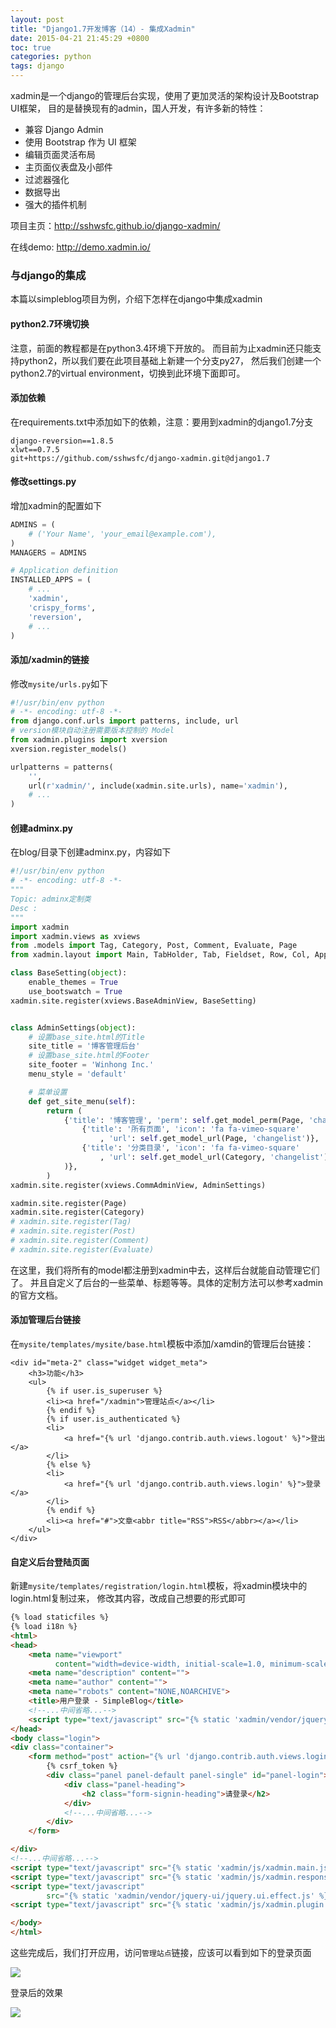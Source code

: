 ```yaml
---
layout: post
title: "Django1.7开发博客（14）- 集成Xadmin"
date: 2015-04-21 21:45:29 +0800
toc: true
categories: python
tags: django
---
```


xadmin是一个django的管理后台实现，使用了更加灵活的架构设计及Bootstrap UI框架，
目的是替换现有的admin，国人开发，有许多新的特性：

* 兼容 Django Admin
* 使用 Bootstrap 作为 UI 框架
* 编辑页面灵活布局
* 主页面仪表盘及小部件
* 过滤器强化
* 数据导出
* 强大的插件机制

项目主页：<http://sshwsfc.github.io/django-xadmin/>

在线demo: <http://demo.xadmin.io/><!--more-->

### 与django的集成

本篇以simpleblog项目为例，介绍下怎样在django中集成xadmin

#### python2.7环境切换

注意，前面的教程都是在python3.4环境下开放的。
而目前为止xadmin还只能支持python2，所以我们要在此项目基础上新建一个分支py27，
然后我们创建一个python2.7的virtual environment，切换到此环境下面即可。

#### 添加依赖

在requirements.txt中添加如下的依赖，注意：要用到xadmin的django1.7分支
```
django-reversion==1.8.5
xlwt==0.7.5
git+https://github.com/sshwsfc/django-xadmin.git@django1.7
```

#### 修改settings.py

增加xadmin的配置如下
``` python
ADMINS = (
    # ('Your Name', 'your_email@example.com'),
)
MANAGERS = ADMINS

# Application definition
INSTALLED_APPS = (
    # ...
    'xadmin',
    'crispy_forms',
    'reversion',
    # ...
)
```

#### 添加/xadmin的链接

修改`mysite/urls.py`如下

``` python
#!/usr/bin/env python
# -*- encoding: utf-8 -*-
from django.conf.urls import patterns, include, url
# version模块自动注册需要版本控制的 Model
from xadmin.plugins import xversion
xversion.register_models()

urlpatterns = patterns(
    '',
    url(r'xadmin/', include(xadmin.site.urls), name='xadmin'),
    # ...
)
```

#### 创建adminx.py

在blog/目录下创建adminx.py，内容如下

``` python
#!/usr/bin/env python
# -*- encoding: utf-8 -*-
"""
Topic: adminx定制类
Desc :
"""
import xadmin
import xadmin.views as xviews
from .models import Tag, Category, Post, Comment, Evaluate, Page
from xadmin.layout import Main, TabHolder, Tab, Fieldset, Row, Col, AppendedText, Side

class BaseSetting(object):
    enable_themes = True
    use_bootswatch = True
xadmin.site.register(xviews.BaseAdminView, BaseSetting)


class AdminSettings(object):
    # 设置base_site.html的Title
    site_title = '博客管理后台'
    # 设置base_site.html的Footer
    site_footer = 'Winhong Inc.'
    menu_style = 'default'

    # 菜单设置
    def get_site_menu(self):
        return (
            {'title': '博客管理', 'perm': self.get_model_perm(Page, 'change'), 'menus': (
                {'title': '所有页面', 'icon': 'fa fa-vimeo-square'
                    , 'url': self.get_model_url(Page, 'changelist')},
                {'title': '分类目录', 'icon': 'fa fa-vimeo-square'
                    , 'url': self.get_model_url(Category, 'changelist')},
            )},
        )
xadmin.site.register(xviews.CommAdminView, AdminSettings)

xadmin.site.register(Page)
xadmin.site.register(Category)
# xadmin.site.register(Tag)
# xadmin.site.register(Post)
# xadmin.site.register(Comment)
# xadmin.site.register(Evaluate)
```

在这里，我们将所有的model都注册到xadmin中去，这样后台就能自动管理它们了。
并且自定义了后台的一些菜单、标题等等。具体的定制方法可以参考xadmin的官方文档。

#### 添加管理后台链接

在`mysite/templates/mysite/base.html`模板中添加/xamdin的管理后台链接：

```
<div id="meta-2" class="widget widget_meta">
    <h3>功能</h3>
    <ul>
        {% if user.is_superuser %}
        <li><a href="/xadmin">管理站点</a></li>
        {% endif %}
        {% if user.is_authenticated %}
        <li>
            <a href="{% url 'django.contrib.auth.views.logout' %}">登出</a>
        </li>
        {% else %}
        <li>
            <a href="{% url 'django.contrib.auth.views.login' %}">登录</a>
        </li>
        {% endif %}
        <li><a href="#">文章<abbr title="RSS">RSS</abbr></a></li>
    </ul>
</div>
```

#### 自定义后台登陆页面

新建`mysite/templates/registration/login.html`模板，将xadmin模块中的login.html复制过来，
修改其内容，改成自己想要的形式即可

``` html
{% load staticfiles %}
{% load i18n %}
<html>
<head>
    <meta name="viewport"
          content="width=device-width, initial-scale=1.0, minimum-scale=1.0, maximum-scale=1.0">
    <meta name="description" content="">
    <meta name="author" content="">
    <meta name="robots" content="NONE,NOARCHIVE">
    <title>用户登录 - SimpleBlog</title>
    <!--...中间省略...-->
    <script type="text/javascript" src="{% static 'xadmin/vendor/jquery/jquery.js' %}"></script>
</head>
<body class="login">
<div class="container">
    <form method="post" action="{% url 'django.contrib.auth.views.login' %}">
        {% csrf_token %}
        <div class="panel panel-default panel-single" id="panel-login">
            <div class="panel-heading">
                <h2 class="form-signin-heading">请登录</h2>
            </div>
            <!--...中间省略...-->
        </div>
    </form>

</div>
<!--...中间省略...-->
<script type="text/javascript" src="{% static 'xadmin/js/xadmin.main.js' %}"></script>
<script type="text/javascript" src="{% static 'xadmin/js/xadmin.responsive.js' %}"></script>
<script type="text/javascript"
        src="{% static 'xadmin/vendor/jquery-ui/jquery.ui.effect.js' %}"></script>
<script type="text/javascript" src="{% static 'xadmin/js/xadmin.plugin.themes.js' %}"></script>

</body>
</html>
```


这些完成后，我们打开应用，访问`管理站点`链接，应该可以看到如下的登录页面

![](http://yidaospace.qiniudn.com/dj110.png)

登录后的效果

![](http://yidaospace.qiniudn.com/dj111.jpg)

